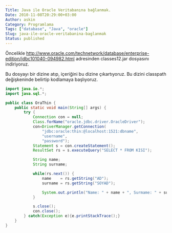 ```yaml
---
Title: Java ile Oracle Veritabanına bağlanmak.
Date: 2010-11-08T20:29:00+03:00
Author: askin
Category: Programlama
Tags: ["database", "Java", "oracle"]
Slug: java-ile-oracle-veritabanina-baglanmak
Status: published
---
```


Öncelikle http://www.oracle.com/technetwork/database/enterprise-edition/jdbc101040-094982.html adresinden classes12.jar dosyasını indiriyoruz.

Bu dosyayı bir dizine atıp, içeriğini bu dizine çıkartıyoruz. Bu dizini classpath değişkeninde belirtip kodlamaya başlıyoruz.

```java
import java.io.*;
import java.sql.*;

public class OraThin {                                                                                                                                                                
    public static void main(String[] args) {                                                                                                                                          
        try {                                                                                                                                                                         
            Connection con = null;
            Class.forName("oracle.jdbc.driver.OracleDriver");              
            con=DriverManager.getConnection(
                "jdbc:oracle:thin:@localhost:1521:dbname",
                "username",
                "password");
            Statement s = con.createStatement();
            ResultSet rs = s.executeQuery("SELECT * FROM KISI");

            String name;
            String surname;

            while(rs.next()) {
                name    = rs.getString("AD");
                surname = rs.getString("SOYAD");

                System.out.println("Name: " + name + ", Surmame: " + surname);
            }

            s.close();
            con.close();
        } catch(Exception e){e.printStackTrace();}
    }
} 
```
